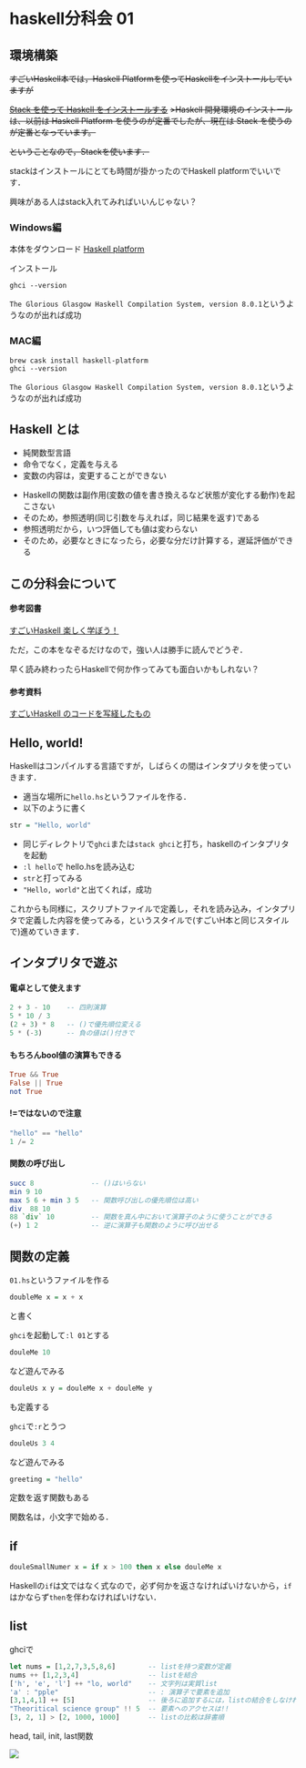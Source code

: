 # haskell分科会 01


## 環境構築
~~すごいHaskell本では，Haskell Platformを使ってHaskellをインストールしていますが~~

~~[Stack を使って Haskell をインストールする](https://qiita.com/usamik26/items/fa7c1f14c5ce2a0bd9fc)~~
~~>Haskell 開発環境のインストールは、以前は Haskell Platform を使うのが定番でしたが、現在は Stack を使うのが定番となっています。~~

~~ということなので，Stackを使います．~~

stackはインストールにとても時間が掛かったのでHaskell platformでいいです．

興味がある人はstack入れてみればいいんじゃない？


### Windows編
本体をダウンロード
[Haskell platform](https://www.haskell.org/platform/#windows)

インストール

```
ghci --version
```

`The Glorious Glasgow Haskell Compilation System, version 8.0.1`というようなのが出れば成功


### MAC編
```
brew cask install haskell-platform
ghci --version
```

`The Glorious Glasgow Haskell Compilation System, version 8.0.1`というようなのが出れば成功


## Haskell とは

+ 純関数型言語
+ 命令でなく，定義を与える
+ 変数の内容は，変更することができない
- Haskellの関数は副作用(変数の値を書き換えるなど状態が変化する動作)を起こさない
- そのため，参照透明(同じ引数を与えれば，同じ結果を返す)である
- 参照透明だから，いつ評価しても値は変わらない
- そのため，必要なときになったら，必要な分だけ計算する，遅延評価ができる


## この分科会について
#### 参考図書
[すごいHaskell 楽しく学ぼう！](https://estore.ohmsha.co.jp/titles/978427406885P)

ただ，この本をなぞるだけなので，強い人は勝手に読んでどうぞ．

早く読み終わったらHaskellで何か作ってみても面白いかもしれない？

#### 参考資料
[すごいHaskell のコードを写経したもの](https://github.com/Liesegang/SugoiHaskell)

## Hello, world!
Haskellはコンパイルする言語ですが，しばらくの間はインタプリタを使っていきます．

+ 適当な場所に`hello.hs`というファイルを作る．
+ 以下のように書く

```haskell
str = "Hello, world"
```

+ 同じディレクトリで`ghci`または`stack ghci`と打ち，haskellのインタプリタを起動
+ `:l hello`で hello.hsを読み込む
+ `str`と打ってみる
+ `"Hello, world"`と出てくれば，成功

これからも同様に，スクリプトファイルで定義し，それを読み込み，インタプリタで定義した内容を使ってみる，というスタイルで(すごいH本と同じスタイルで)進めていきます．

## インタプリタで遊ぶ
#### 電卓として使えます
```haskell
2 + 3 - 10    -- 四則演算
5 * 10 / 3
(2 + 3) * 8   -- ()で優先順位変える
5 * (-3)      -- 負の値は()付きで
```

#### もちろんbool値の演算もできる
```haskell
True && True
False || True
not True
```

#### !=ではないので注意
```haskell
"hello" == "hello"
1 /= 2
```

#### 関数の呼び出し
```haskell
succ 8              -- ()はいらない
min 9 10
max 5 6 + min 3 5   -- 関数呼び出しの優先順位は高い
div  88 10
88 `div` 10         -- 関数を真ん中において演算子のように使うことができる
(+) 1 2             -- 逆に演算子も関数のように呼び出せる
```


## 関数の定義

`01.hs`というファイルを作る
```haskell
doubleMe x = x + x
```
と書く

`ghci`を起動して`:l 01`とする

```haskell
douleMe 10
```
など遊んでみる

```haskell
douleUs x y = douleMe x + douleMe y
```
も定義する

`ghci`で`:r`とうつ

```haskell
douleUs 3 4
```
など遊んでみる


```haskell
greeting = "hello"
```
定数を返す関数もある

関数名は，小文字で始める．

## if

```haskell
douleSmallNumer x = if x > 100 then x else douleMe x
```

Haskellの`if`は文ではなく式なので，必ず何かを返さなければいけないから，`if`はかならず`then`を伴わなければいけない．


## list

ghciで
```haskell
let nums = [1,2,7,3,5,8,6]        -- listを持つ変数が定義
nums ++ [1,2,3,4]                 -- listを結合
['h', 'e', 'l'] ++ "lo, world"    -- 文字列は実質list
'a' : "pple"                      -- : 演算子で要素を追加
[3,1,4,1] ++ [5]                  -- 後ろに追加するには，listの結合をしなければいけない
"Theoritical science group" !! 5  -- 要素へのアクセスは!!
[3, 2, 1] > [2, 1000, 1000]       -- listの比較は辞書順
```

head, tail, init, last関数

![](http://s3.amazonaws.com/lyah/listmonster.png)



























